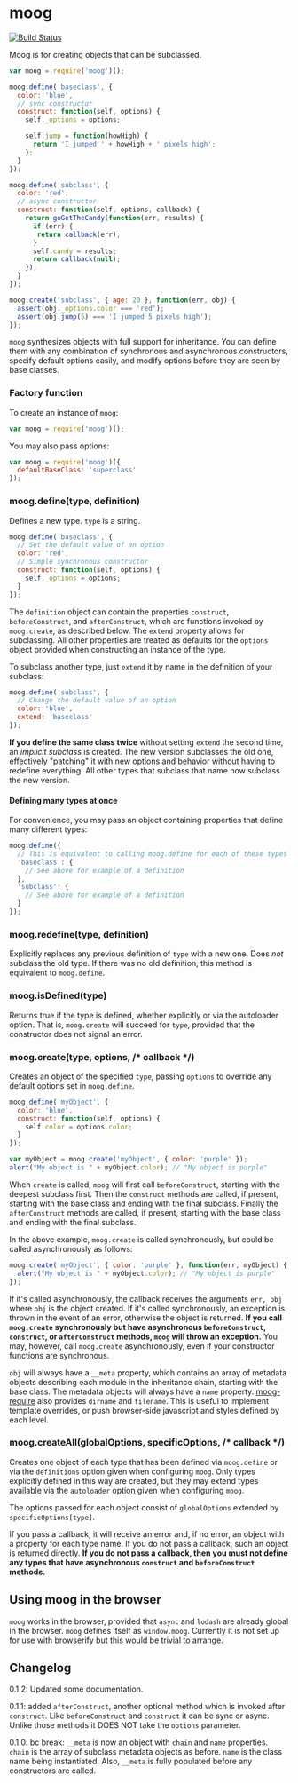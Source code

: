 # moog

[![Build Status](https://travis-ci.org/punkave/moog.svg?branch=master)](https://travis-ci.org/punkave/moog)

Moog is for creating objects that can be subclassed.

```javascript
var moog = require('moog')();

moog.define('baseclass', {
  color: 'blue',
  // sync constructor
  construct: function(self, options) {
    self._options = options;

    self.jump = function(howHigh) {
      return 'I jumped ' + howHigh + ' pixels high';
    };
  }
});

moog.define('subclass', {
  color: 'red',
  // async constructor
  construct: function(self, options, callback) {
    return goGetTheCandy(function(err, results) {
      if (err) {
       return callback(err);
      }
      self.candy = results;
      return callback(null);
    });
  }
});

moog.create('subclass', { age: 20 }, function(err, obj) {
  assert(obj._options.color === 'red');
  assert(obj.jump(5) === 'I jumped 5 pixels high');
});
```

`moog` synthesizes objects with full support for inheritance. You can define them with any combination of synchronous and asynchronous constructors, specify default options easily, and modify options before they are seen by base classes.

### Factory function

To create an instance of `moog`:

```javascript
var moog = require('moog')();
```

You may also pass options:

```javascript
var moog = require('moog')({
  defaultBaseClass: 'superclass'
});
```

### moog.define(type, definition)

Defines a new type. `type` is a string. 

```javascript
moog.define('baseclass', {
  // Set the default value of an option
  color: 'red',
  // Simple synchronous constructor
  construct: function(self, options) {
    self._options = options;
  }
});
```

The `definition` object can contain the properties `construct`, `beforeConstruct`, and `afterConstruct`, which are functions invoked by `moog.create`, as described below. The `extend` property allows for subclassing. All other properties are treated as defaults for the `options` object provided when constructing an instance of the type.

To subclass another type, just `extend` it by name in the definition of your subclass:

```javascript
moog.define('subclass', {
  // Change the default value of an option
  color: 'blue',
  extend: 'baseclass'
});
```

**If you define the same class twice** without setting `extend` the second time, an *implicit subclass* is created. The new version subclasses the old one, effectively "patching" it with new options and behavior without having to redefine everything. All other types that subclass that name now subclass the new version.

#### Defining many types at once

For convenience, you may pass an object containing properties that define many different types:

```javascript
moog.define({
  // This is equivalent to calling moog.define for each of these types
  'baseclass': {
    // See above for example of a definition
  },
  'subclass': {
    // See above for example of a definition
  }
});
```

### moog.redefine(type, definition)

Explicitly replaces any previous definition of `type` with a new one. Does *not* subclass the old type. If there was no old definition, this method is equivalent to `moog.define`.

### moog.isDefined(type)

Returns true if the type is defined, whether explicitly or via the autoloader option. That is, `moog.create` will succeed for `type`, provided that the constructor does not signal an error.

### moog.create(type, options, /* callback */)

Creates an object of the specified `type`, passing `options` to override any default options set in `moog.define`.

```javascript
moog.define('myObject', {
  color: 'blue',
  construct: function(self, options) {
    self.color = options.color;
  }
});

var myObject = moog.create('myObject', { color: 'purple' });
alert("My object is " + myObject.color); // "My object is purple"
```

When `create` is called, `moog` will first call `beforeConstruct`, starting with the deepest subclass first. Then the `construct` methods are called, if present, starting with the base class and ending with the final subclass. Finally the `afterConstruct` methods are called, if present, starting with the base class and ending with the final subclass.

In the above example, `moog.create` is called synchronously, but could be called asynchronously as follows:

```javascript
moog.create('myObject', { color: 'purple' }, function(err, myObject) {
  alert("My object is " + myObject.color); // "My object is purple"
});
```

If it's called asynchronously, the callback receives the arguments `err, obj` where `obj` is the object created. If it's called synchronously, an exception is thrown in the event of an error, otherwise the object is returned. **If you call `moog.create` synchronously but have asynchronous `beforeConstruct`, `construct`, or `afterConstruct` methods, `moog` will throw an exception.** You may, however, call `moog.create` asynchronously, even if your constructor functions are synchronous.

`obj` will always have a `__meta` property, which contains an array of metadata objects describing each module in the inheritance chain, starting with the base class. The metadata objects will always have a `name` property. [moog-require](https://github.com/punkave/moog-require) also provides `dirname` and `filename`. This is useful to implement template overrides, or push browser-side javascript and styles defined by each level.

### moog.createAll(globalOptions, specificOptions, /* callback */)

Creates one object of each type that has been defined via `moog.define` or via the `definitions` option given when configuring `moog`. Only types explicitly defined in this way are created, but they may extend types available via the `autoloader` option given when configuring `moog`.

The options passed for each object consist of `globalOptions` extended by `specificOptions[type]`.

If you pass a callback, it will receive an error and, if no error, an object with a property for each type name. If you do not pass a callback, such an object is returned directly. **If you do not pass a callback, then you must not define any types that have asynchronous `construct` and `beforeConstruct` methods.**

## Using moog in the browser

`moog` works in the browser, provided that `async` and `lodash` are already global in the browser. `moog` defines itself as `window.moog`. Currently it is not set up for use with browserify but this would be trivial to arrange.

## Changelog

0.1.2: Updated some documentation.

0.1.1: added `afterConstruct`, another optional method which is invoked after `construct`. Like `beforeConstruct` and `construct` it can be sync or async. Unlike those methods it DOES NOT take the `options` parameter.

0.1.0: bc break: `__meta` is now an object with `chain` and `name` properties. `chain` is the array of subclass metadata objects as before. `name` is the class name being instantiated. Also, `__meta` is fully populated before any constructors are called.
